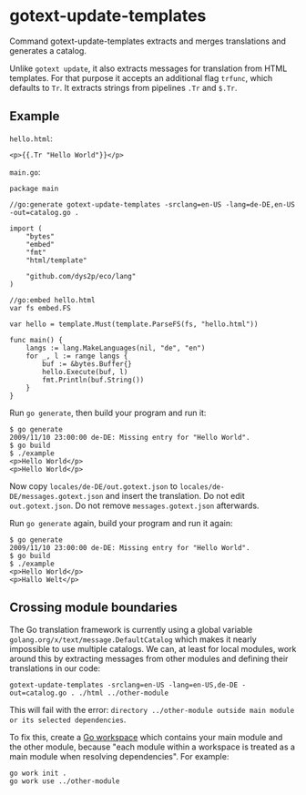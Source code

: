 # gotext-update-templates

Command gotext-update-templates extracts and merges translations and generates a catalog.

Unlike `gotext update`, it also extracts messages for translation from HTML templates. For that purpose it accepts an additional flag `trfunc`, which defaults to `Tr`. It extracts strings from pipelines `.Tr` and `$.Tr`.

## Example

`hello.html`:

```
<p>{{.Tr "Hello World"}}</p>
```

`main.go`:

```
package main

//go:generate gotext-update-templates -srclang=en-US -lang=de-DE,en-US -out=catalog.go .

import (
	"bytes"
	"embed"
	"fmt"
	"html/template"

	"github.com/dys2p/eco/lang"
)

//go:embed hello.html
var fs embed.FS

var hello = template.Must(template.ParseFS(fs, "hello.html"))

func main() {
	langs := lang.MakeLanguages(nil, "de", "en")
	for _, l := range langs {
		buf := &bytes.Buffer{}
		hello.Execute(buf, l)
		fmt.Println(buf.String())
	}
}
```

Run `go generate`, then build your program and run it:

```
$ go generate
2009/11/10 23:00:00 de-DE: Missing entry for "Hello World".
$ go build
$ ./example
<p>Hello World</p>
<p>Hello World</p>
```

Now copy `locales/de-DE/out.gotext.json` to `locales/de-DE/messages.gotext.json` and insert the translation. Do not edit `out.gotext.json`. Do not remove `messages.gotext.json` afterwards.

Run `go generate` again, build your program and run it again:

```
$ go generate
2009/11/10 23:00:00 de-DE: Missing entry for "Hello World".
$ go build
$ ./example
<p>Hello World</p>
<p>Hallo Welt</p>
```

## Crossing module boundaries

The Go translation framework is currently using a global variable `golang.org/x/text/message.DefaultCatalog` which makes it nearly impossible to use multiple catalogs. We can, at least for local modules, work around this by extracting messages from other modules and defining their translations in our code:

`gotext-update-templates -srclang=en-US -lang=en-US,de-DE -out=catalog.go . ./html ../other-module`

This will fail with the error: `directory ../other-module outside main module or its selected dependencies`.

To fix this, create a [Go workspace](https://go.dev/blog/get-familiar-with-workspaces) which contains your main module and the other module, because "each module within a workspace is treated as a main module when resolving dependencies". For example:

```
go work init .
go work use ../other-module
```
